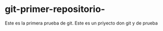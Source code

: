 # git-primer-repositorio-
Este es la primera prueba de git.
Este es un priyecto don git y de prueba
